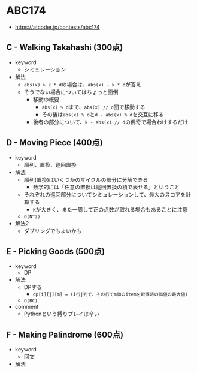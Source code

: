 # ABC174
* https://atcoder.jp/contests/abc174


## C - Walking Takahashi (300点)
* keyword
  - シミュレーション
* 解法
  - `abs(x) > k * d`の場合は、`abs(x) - k * d`が答え
  - そうでない場合についてはちょっと面倒
    - 移動の概要
      - `abs(x) % d`まで、`abs(x) // d`回で移動する
      - その後は`abs(x) % d`と`d - abs(x) % d`を交互に移る
    - 後者の部分について、`k - abs(x) // d`の偶奇で場合わけするだけ


## D - Moving Piece (400点)
* keyword
  - 順列、置換、巡回置換
* 解法
  - 順列(置換)はいくつかのサイクルの部分に分解できる
    - 数学的には「任意の置換は巡回置換の積で表せる」ということ
  - それぞれの巡回部分についてシミュレーションして、最大のスコアを計算する
    - `K`が大きく、また一周して正の点数が取れる場合もあることに注意
  - `O(N^2)`
* 解法2
  - ダブリングでもよいかも



## E - Picking Goods (500点)
* keyword
  - DP
* 解法
  - DPする
    - `dp[i][j][m] = (i行j列で、その行でm個のitemを取得時の価値の最大値)`
  - `O(RC)`
* comment
  - Pythonという縛りプレイは辛い


## F - Making Palindrome (600点)
* keyword
  - 回文
* 解法
